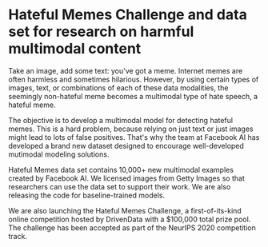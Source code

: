 # Hateful Memes Challenge and data set for research on harmful multimodal content

Take an image, add some text: you've got a meme. Internet memes are often harmless and sometimes hilarious. However, by using certain types of images, text, or combinations of each of these data modalities, the seemingly non-hateful meme becomes a multimodal type of hate speech, a hateful meme.

The objective is to develop a multimodal model for detecting hateful memes. This is a hard problem, because relying on just text or just images might lead to lots of false positives. That's why the team at Facebook AI has developed a brand new dataset designed to encourage well-developed mutimodal modeling solutions.

Hateful Memes data set contains 10,000+ new multimodal examples created by Facebook AI. We licensed images from Getty Images so that researchers can use the data set to support their work. We are also releasing the code for baseline-trained models.

We are also launching the Hateful Memes Challenge, a first-of-its-kind online competition hosted by DrivenData with a $100,000 total prize pool. The challenge has been accepted as part of the NeurIPS 2020 competition track.
